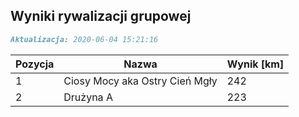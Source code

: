 ## Wyniki rywalizacji grupowej

```markdown
Aktualizacja: 2020-06-04 15:21:16
```

Pozycja | Nazwa | Wynik [km] |
------------ | -------------  | -------------
 1 |Ciosy Mocy aka Ostry Cień Mgły | 242 
 2 |Drużyna A | 223